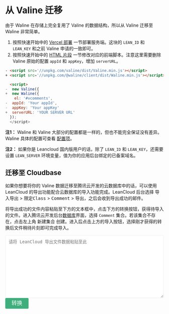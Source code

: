 # 从 Valine 迁移

由于 Waline 在存储上完全复用了 Valine 的数据结构，所以从 Valine 迁移至 Waline 非常简单。

1. 按照快速开始中的 [Vercel 部署](/quick-start.html#vercel-%E9%83%A8%E7%BD%B2) 一节部署服务端。这块的 `LEAN_ID` 和 `LEAN_KEY` 和之前 Valine 申请的一致即可。
2. 按照快速开始中的 [HTML 片段](/quick-start.html#html-%E7%89%87%E6%AE%B5) 一节修改对应的前端脚本。注意这里需要删除 Valine 原始的配置 `appId` 和 `appKey`，增加 `serverURL`。

```html
- <script src='//unpkg.com/valine/dist/Valine.min.js'></script>
+ <script src='//unpkg.com/@waline/client/dist/Waline.min.js'></script>

  <script>
-  new Valine({
+  new Waline({
    el: '#vcomments',
-  appId: 'Your appId',
-  appKey: 'Your appKey'
+  serverURL: 'YOUR SERVER URL'
  });
  </script>
  ```

**注1：** Waline 和 Valine 大部分的配置都是一样的，但也不能完全保证没有差异。Waline 具体的配置可查看 [配置项](/configuration.html)。

**注2：** 如果你是 Leancloud 国内版用户的话，除了 `LEAN_ID` 和 `LEAN_KEY`，还需要设置 `LEAN_SERVER` 环境变量，值为你的应用后台绑定的已备案域名。

## 迁移至 Cloudbase

如果你想要将你的 Valine 数据迁移至腾讯云开发的云数据库中的话，可以使用 LeanCloud 的导出功能配合云数据库的导入功能完成。LeanCloud 后台选择 <kbd>导入导出</kbd> > <kbd>限定Class</kbd> > <kbd>Comment</kbd> > <kbd>导出</kbd>，之后会收到导出成功的邮件。

将导出成功的文件内容粘贴至下方的文本框中，点击下方的转换按钮，获得待导入的文件。进入腾讯云开发后台[数据库](https://console.cloud.tencent.com/tcb/db/index)界面，选择 `Comment` 集合。若该集合不存在，点击左上角 <kbd>新建集合</kbd> 创建。进入后点击上方的导入按钮，选择刚才获得的转换后文件稍待片刻即可完成导入。

<style type="text/css">
#lc-to-tcb textarea {
  width: 100%;
  height: 200px;
  border: 1px solid #eaecef;
  border-radius: 3px;
  padding: 10px;
}
#lc-to-tcb button {
  font-size: 17px;
  line-height: 2em;
  padding: 0 20px;
  border: none;
  background: #3eaf7c;
  color: #FFF;
  border-radius: 3px;
  cursor: pointer;
}
</style>
<div id="lc-to-tcb">
  <form>
    <textarea placeholder="请将 LeanCloud 导出文件数据粘贴至此"></textarea>
    <button>转换</button>
  </form>
</div>
<script>
function lc2tcb(json) {
  return json.results.map(function(comment) {
    comment._id = comment.objectId;
    delete comment.objectId;
    delete comment.ACL;
    return JSON.stringify(comment);
  }).join('\r\n');
};
function download(name, data) {
  function fake_click(obj) {
    var ev = document.createEvent('MouseEvents');
    ev.initMouseEvent(
      'click', true, false, window, 0, 0, 0, 0, 0
      , false, false, false, false, 0, null
      );
    obj.dispatchEvent(ev);
  }
  function export_raw(name, data) {
    var urlObject = window.URL || window.webkitURL || window;
    var export_blob = new Blob([data]);
    var save_link = document.createElementNS('http://www.w3.org/1999/xhtml', 'a');
    save_link.href = urlObject.createObjectURL(export_blob);
    save_link.download = name;
    fake_click(save_link);
  }
  export_raw(name, data);
};
const textarea = document.querySelector('#lc-to-tcb textarea');
const btn = document.querySelector('#lc-to-tcb button');
btn.addEventListener('click', function(e) {
  e.preventDefault();
  if(!textarea.value) {
    return alert('请输入内容');
  }
  const text = lc2tcb(JSON.parse(textarea.value));
  download('cloudbase_import.json', text);
});
</script>